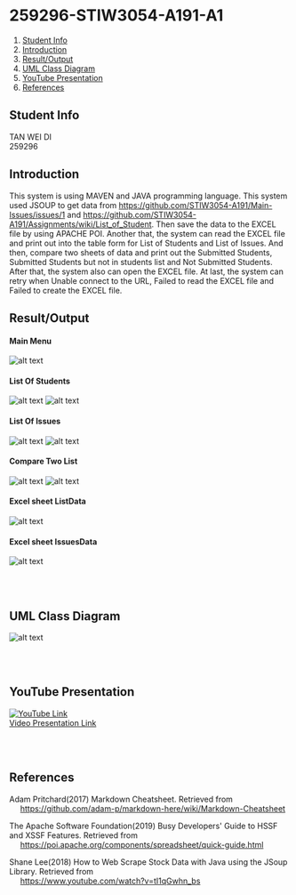 # 259296-STIW3054-A191-A1
1. [Student Info](#student-info)
1. [Introduction](#introduction)
1. [Result/Output](#resultoutput)
1. [UML Class Diagram](#uml-class-diagram)
1. [YouTube Presentation](#youtube-presentation)
1. [References](#references)

## Student Info  
TAN WEI DI  
259296

## Introduction  
This system is using MAVEN and JAVA programming language. This system used JSOUP to get data from https://github.com/STIW3054-A191/Main-Issues/issues/1 and https://github.com/STIW3054-A191/Assignments/wiki/List_of_Student. Then save the data to the EXCEL file by using APACHE POI. Another that, the system can read the EXCEL file and print out into the table form for List of Students and List of Issues. And then, compare two sheets of data and print out the Submitted Students, Submitted Students but not in students list and Not Submitted Students. After that, the system also can open the EXCEL file. At last, the system can retry when Unable connect to the URL, Failed to read the EXCEL file and Failed to create the EXCEL file.

## Result/Output  

#### Main Menu
![alt text](https://github.com/weiditan/259296-STIW3054-A191-A1/blob/master/Result%26Output/Main.PNG "Main")

#### List Of Students
![alt text](https://github.com/weiditan/259296-STIW3054-A191-A1/blob/master/Result%26Output/List%20Of%20Student%201.PNG "List Of Students 1")
![alt text](https://github.com/weiditan/259296-STIW3054-A191-A1/blob/master/Result%26Output/List%20Of%20Student%202.PNG "List Of Students 2")

#### List Of Issues
![alt text](https://github.com/weiditan/259296-STIW3054-A191-A1/blob/master/Result%26Output/List%20Of%20Issues%201.PNG "List Of Issues 1")
![alt text](https://github.com/weiditan/259296-STIW3054-A191-A1/blob/master/Result%26Output/List%20Of%20Issues%202.PNG "List Of Issues 2")

#### Compare Two List
![alt text](https://github.com/weiditan/259296-STIW3054-A191-A1/blob/master/Result%26Output/Compare%20Two%20List%201.PNG "Compare Two List 1")
![alt text](https://github.com/weiditan/259296-STIW3054-A191-A1/blob/master/Result%26Output/Compare%20Two%20List%202.PNG "Compare Two List 2")

#### Excel sheet ListData
![alt text](https://github.com/weiditan/259296-STIW3054-A191-A1/blob/master/Result%26Output/Excel%20sheet%20ListData.PNG "Excel sheet ListData")

#### Excel sheet IssuesData
![alt text](https://github.com/weiditan/259296-STIW3054-A191-A1/blob/master/Result%26Output/Excel%20sheet%20IssuesData.PNG "Excel sheet IssuesData")

<br><br>
## UML Class Diagram  
![alt text](https://github.com/weiditan/259296-STIW3054-A191-A1/blob/master/Class%20Diagram.jpg "Class Diagram")

<br><br>
## YouTube Presentation 
[![YouTube Link](https://img.youtube.com/vi/z_VlBHmVOdo/0.jpg)](https://www.youtube.com/watch?v=z_VlBHmVOdo "Video Presentation Link")  
[Video Presentation Link](https://youtu.be/z_VlBHmVOdo)

<br><br>
## References  
Adam Pritchard(2017) Markdown Cheatsheet. Retrieved from   
&nbsp;&nbsp;&nbsp;&nbsp; https://github.com/adam-p/markdown-here/wiki/Markdown-Cheatsheet

The Apache Software Foundation(2019) Busy Developers' Guide to HSSF and XSSF Features. Retrieved from   
&nbsp;&nbsp;&nbsp;&nbsp; https://poi.apache.org/components/spreadsheet/quick-guide.html

Shane Lee(2018) How to Web Scrape Stock Data with Java using the JSoup Library. Retrieved from   
&nbsp;&nbsp;&nbsp;&nbsp; https://www.youtube.com/watch?v=tI1qGwhn_bs